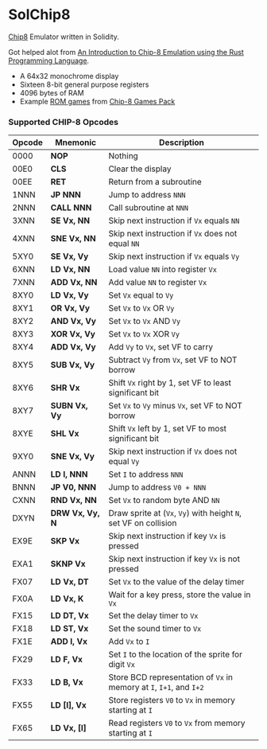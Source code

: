 # SolChip8

[Chip8](https://en.wikipedia.org/wiki/CHIP-8) Emulator written in Solidity.

Got helped alot from [An Introduction to Chip-8 Emulation using the Rust Programming Language](https://aquova.net/chip8/chip8.pdf).

- A 64x32 monochrome display
- Sixteen 8-bit general purpose registers
- 4096 bytes of RAM
- Example [ROM games](./c8games/) from [Chip-8 Games Pack](https://www.zophar.net/pdroms/chip8/chip-8-games-pack.html)

### **Supported CHIP-8 Opcodes**

| Opcode | Mnemonic          | Description                                                         |
| ------ | ----------------- | ------------------------------------------------------------------- |
| 0000   | **NOP**           | Nothing                                                             |
| 00E0   | **CLS**           | Clear the display                                                   |
| 00EE   | **RET**           | Return from a subroutine                                            |
| 1NNN   | **JP NNN**        | Jump to address `NNN`                                               |
| 2NNN   | **CALL NNN**      | Call subroutine at `NNN`                                            |
| 3XNN   | **SE Vx, NN**     | Skip next instruction if `Vx` equals `NN`                           |
| 4XNN   | **SNE Vx, NN**    | Skip next instruction if `Vx` does not equal `NN`                   |
| 5XY0   | **SE Vx, Vy**     | Skip next instruction if `Vx` equals `Vy`                           |
| 6XNN   | **LD Vx, NN**     | Load value `NN` into register `Vx`                                  |
| 7XNN   | **ADD Vx, NN**    | Add value `NN` to register `Vx`                                     |
| 8XY0   | **LD Vx, Vy**     | Set `Vx` equal to `Vy`                                              |
| 8XY1   | **OR Vx, Vy**     | Set `Vx` to `Vx` OR `Vy`                                            |
| 8XY2   | **AND Vx, Vy**    | Set `Vx` to `Vx` AND `Vy`                                           |
| 8XY3   | **XOR Vx, Vy**    | Set `Vx` to `Vx` XOR `Vy`                                           |
| 8XY4   | **ADD Vx, Vy**    | Add `Vy` to `Vx`, set VF to carry                                   |
| 8XY5   | **SUB Vx, Vy**    | Subtract `Vy` from `Vx`, set VF to NOT borrow                       |
| 8XY6   | **SHR Vx**        | Shift `Vx` right by 1, set VF to least significant bit              |
| 8XY7   | **SUBN Vx, Vy**   | Set `Vx` to `Vy` minus `Vx`, set VF to NOT borrow                   |
| 8XYE   | **SHL Vx**        | Shift `Vx` left by 1, set VF to most significant bit                |
| 9XY0   | **SNE Vx, Vy**    | Skip next instruction if `Vx` does not equal `Vy`                   |
| ANNN   | **LD I, NNN**     | Set `I` to address `NNN`                                            |
| BNNN   | **JP V0, NNN**    | Jump to address `V0 + NNN`                                          |
| CXNN   | **RND Vx, NN**    | Set `Vx` to random byte AND `NN`                                    |
| DXYN   | **DRW Vx, Vy, N** | Draw sprite at (`Vx`, `Vy`) with height `N`, set VF on collision    |
| EX9E   | **SKP Vx**        | Skip next instruction if key `Vx` is pressed                        |
| EXA1   | **SKNP Vx**       | Skip next instruction if key `Vx` is not pressed                    |
| FX07   | **LD Vx, DT**     | Set `Vx` to the value of the delay timer                            |
| FX0A   | **LD Vx, K**      | Wait for a key press, store the value in `Vx`                       |
| FX15   | **LD DT, Vx**     | Set the delay timer to `Vx`                                         |
| FX18   | **LD ST, Vx**     | Set the sound timer to `Vx`                                         |
| FX1E   | **ADD I, Vx**     | Add `Vx` to `I`                                                     |
| FX29   | **LD F, Vx**      | Set `I` to the location of the sprite for digit `Vx`                |
| FX33   | **LD B, Vx**      | Store BCD representation of `Vx` in memory at `I`, `I+1`, and `I+2` |
| FX55   | **LD [I], Vx**    | Store registers `V0` to `Vx` in memory starting at `I`              |
| FX65   | **LD Vx, [I]**    | Read registers `V0` to `Vx` from memory starting at `I`             |
